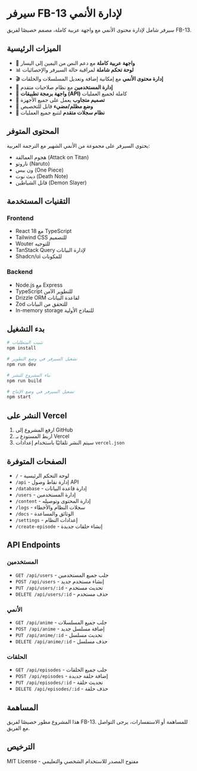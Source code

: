 # سيرفر FB-13 لإدارة الأنمي

سيرفر شامل لإدارة محتوى الأنمي مع واجهة عربية كاملة، مصمم خصيصًا لفريق FB-13.

## الميزات الرئيسية

- 🎌 **واجهة عربية كاملة** مع دعم النص من اليمين إلى اليسار
- 📊 **لوحة تحكم شاملة** لمراقبة حالة السيرفر والإحصائيات
- 🎬 **إدارة محتوى الأنمي** مع إمكانية إضافة وتعديل المسلسلات والحلقات
- 👥 **إدارة المستخدمين** مع نظام صلاحيات متقدم
- 🔌 **واجهة برمجة تطبيقات (API)** كاملة لجميع العمليات
- 📱 **تصميم متجاوب** يعمل على جميع الأجهزة
- 🌙 **وضع مظلم/مضيء** قابل للتخصيص
- 📝 **نظام سجلات متقدم** لتتبع جميع العمليات

## المحتوى المتوفر

يحتوي السيرفر على مجموعة من الأنمي الشهير مع الترجمة العربية:
- هجوم العمالقة (Attack on Titan)
- ناروتو (Naruto)
- ون بيس (One Piece)
- ديث نوت (Death Note)
- قاتل الشياطين (Demon Slayer)

## التقنيات المستخدمة

### Frontend
- React 18 مع TypeScript
- Tailwind CSS للتصميم
- Wouter للتوجيه
- TanStack Query لإدارة البيانات
- Shadcn/ui للمكونات

### Backend
- Node.js مع Express
- TypeScript للتطوير الآمن
- Drizzle ORM لقاعدة البيانات
- Zod للتحقق من البيانات
- In-memory storage للنماذج الأولية

## بدء التشغيل

```bash
# تثبيت المتطلبات
npm install

# تشغيل السيرفر في وضع التطوير
npm run dev

# بناء المشروع للنشر
npm run build

# تشغيل السيرفر في وضع الإنتاج
npm start
```

## النشر على Vercel

1. ارفع المشروع إلى GitHub
2. اربط المستودع بـ Vercel
3. سيتم النشر تلقائيًا باستخدام إعدادات `vercel.json`

## الصفحات المتوفرة

- `/` - لوحة التحكم الرئيسية
- `/api` - إدارة نقاط وصول API
- `/database` - إدارة قاعدة البيانات
- `/users` - إدارة المستخدمين
- `/content` - إدارة المحتوى وتوصيله
- `/logs` - سجلات النظام والأخطاء
- `/docs` - الوثائق والمساعدة
- `/settings` - إعدادات النظام
- `/create-episode` - إنشاء حلقات جديدة

## API Endpoints

### المستخدمين
- `GET /api/users` - جلب جميع المستخدمين
- `POST /api/users` - إنشاء مستخدم جديد
- `PUT /api/users/:id` - تحديث مستخدم
- `DELETE /api/users/:id` - حذف مستخدم

### الأنمي
- `GET /api/anime` - جلب جميع المسلسلات
- `POST /api/anime` - إضافة مسلسل جديد
- `PUT /api/anime/:id` - تحديث مسلسل
- `DELETE /api/anime/:id` - حذف مسلسل

### الحلقات
- `GET /api/episodes` - جلب جميع الحلقات
- `POST /api/episodes` - إضافة حلقة جديدة
- `PUT /api/episodes/:id` - تحديث حلقة
- `DELETE /api/episodes/:id` - حذف حلقة

## المساهمة

هذا المشروع مطور خصيصًا لفريق FB-13. للمساهمة أو الاستفسارات، يرجى التواصل مع الفريق.

## الترخيص

MIT License - مفتوح المصدر للاستخدام الشخصي والتعليمي